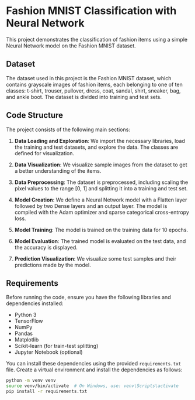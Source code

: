 # Fashion MNIST Classification with Neural Network

This project demonstrates the classification of fashion items using a simple Neural Network model on the Fashion MNIST dataset.

## Dataset
The dataset used in this project is the Fashion MNIST dataset, which contains grayscale images of fashion items, each belonging to one of ten classes: t-shirt, trouser, pullover, dress, coat, sandal, shirt, sneaker, bag, and ankle boot. The dataset is divided into training and test sets.

## Code Structure

The project consists of the following main sections:

1. **Data Loading and Exploration**: We import the necessary libraries, load the training and test datasets, and explore the data. The classes are defined for visualization.

2. **Data Visualization**: We visualize sample images from the dataset to get a better understanding of the items.

3. **Data Preprocessing**: The dataset is preprocessed, including scaling the pixel values to the range [0, 1] and splitting it into a training and test set.

4. **Model Creation**: We define a Neural Network model with a Flatten layer followed by two Dense layers and an output layer. The model is compiled with the Adam optimizer and sparse categorical cross-entropy loss.

5. **Model Training**: The model is trained on the training data for 10 epochs.

6. **Model Evaluation**: The trained model is evaluated on the test data, and the accuracy is displayed.

7. **Prediction Visualization**: We visualize some test samples and their predictions made by the model.

## Requirements

Before running the code, ensure you have the following libraries and dependencies installed:

- Python 3
- TensorFlow
- NumPy
- Pandas
- Matplotlib
- Scikit-learn (for train-test splitting)
- Jupyter Notebook (optional)

You can install these dependencies using the provided `requirements.txt` file. Create a virtual environment and install the dependencies as follows:

```bash
python -m venv venv
source venv/bin/activate  # On Windows, use: venv\Scripts\activate
pip install -r requirements.txt

